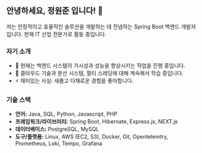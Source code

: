 ## 안녕하세요, 정원준 입니다! 👋

저는 안정적이고 효율적인 솔루션을 개발하는 데 전념하는 Spring Boot 백엔드 개발자입니다. 현재 IT 산업 전문가로 활동 중입니다.

### 자기 소개

- 💼 현재는 백엔드 시스템의 가시성과 성능을 향상시키는 작업을 진행 중입니다.
- 🌱 클라우드 기술과 분산 시스템, 멀티 스레딩에 대해 계속해서 학습 중입니다.
- ⚡ 재미있는 사실: 새롭고 다채로운 경험을 좋아합니다.

### 기술 스택

- **언어:** Java, SQL, Python, Javascript, PHP
- **프레임워크/라이브러리:** Spring Boot, Hibernate, Express.js, NEXT.js
- **데이터베이스:** PostgreSQL, MySQL
- **도구/플랫폼:** Linux, AWS (EC2, S3), Docker, Git, Opentelemtry, Prometheus, Loki, Tempo, Grafana
